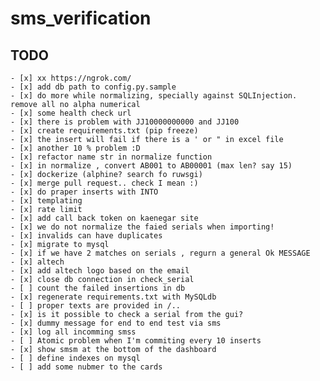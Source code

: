 # sms_verification 

## TODO
    - [x] xx https://ngrok.com/
    - [x] add db path to config.py.sample
    - [x] do more while normalizing, specially against SQLInjection. remove all no alpha numerical
    - [x] some health check url
    - [x] there is problem with JJ10000000000 and JJ100
    - [x] create requirements.txt (pip freeze)
    - [x] the insert will fail if there is a ' or " in excel file
    - [x] another 10 % problem :D
    - [x] refactor name str in normalize function
    - [x] in normalize , convert AB001 to AB00001 (max len? say 15)
    - [x] dockerize (alphine? search fo ruwsgi)
    - [x] merge pull request.. check I mean :)
    - [x] do praper inserts with INTO   
    - [x] templating
    - [x] rate limit
    - [x] add call back token on kaenegar site
    - [x] we do not normalize the faied serials when importing!
    - [x] invalids can have duplicates
    - [x] migrate to mysql
    - [x] if we have 2 matches on serials , regurn a general Ok MESSAGE			
    - [x] altech
    - [x] add altech logo based on the email
    - [x] close db connection in check_serial
    - [ ] count the failed insertions in db
    - [x] regenerate requirements.txt with MySQLdb
    - [ ] proper texts are provided in /..
    - [x] is it possible to check a serial from the gui?
    - [x] dummy message for end to end test via sms
    - [x] log all incomming smss
    - [ ] Atomic problem when I'm commiting every 10 inserts
    - [x] show smsm at the bottom of the dashboard 
    - [ ] define indexes on mysql
    - [ ] add some nubmer to the cards 


    

